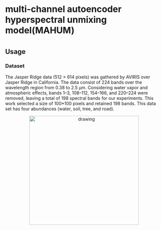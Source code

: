 # multi-channel autoencoder hyperspectral unmixing model(MAHUM)
#


Usage
---------------------
### Dataset
The Jasper Ridge data (512 × 614 pixels) was gathered by AVIRIS over Jasper Ridge in California. The data consist of 224 bands over the wavelength region from 0.38 to 2.5 μm. Considering water vapor and atmospheric effects, bands 1–3, 108–112, 154–166, and 220–224 were removed, leaving a total of 198 spectral bands for our experiments. This work selected a size of 100*100 pixels and retained 198 bands. This data set has four abundances (water, soil, tree, and road).

<p align="center">
<img src="./Houston.png" alt="drawing" width="350"/>
